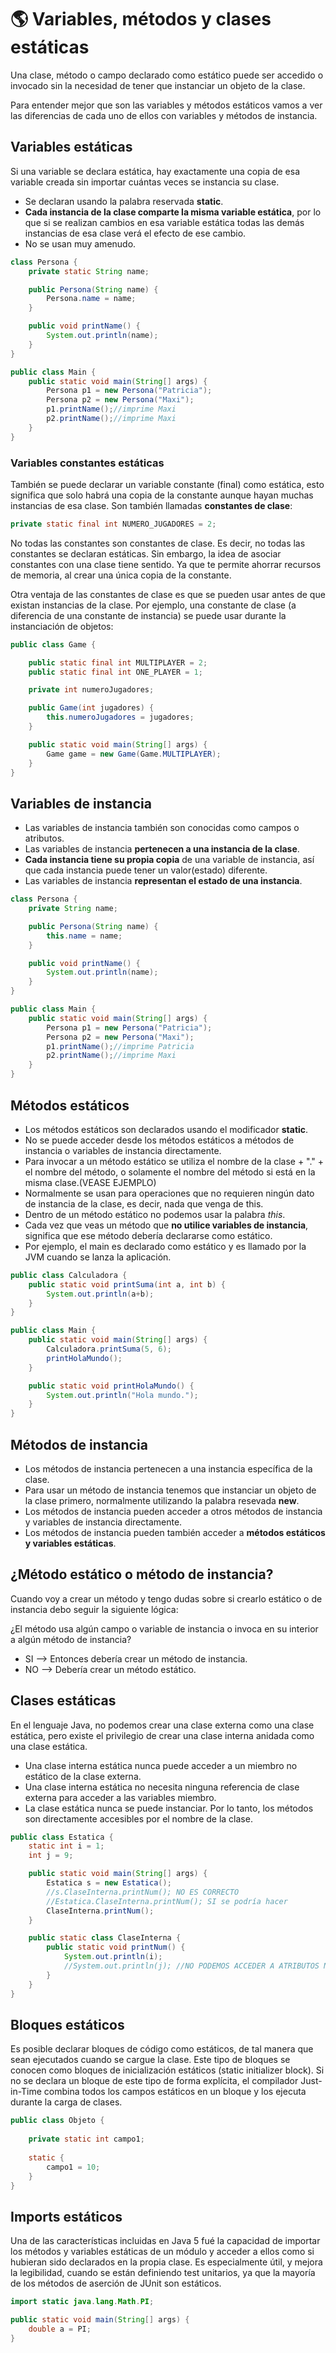 # 🌎 Variables, métodos y clases estáticas

Una clase, método o campo declarado como estático puede ser accedido o invocado sin la necesidad de tener que instanciar un objeto de la clase.

Para entender mejor que son las variables y métodos estáticos vamos a ver las diferencias de cada uno de ellos con variables y métodos de instancia.

## Variables estáticas

Si una variable se declara estática, hay exactamente una copia de esa variable creada sin importar cuántas veces se instancia su clase.

+ Se declaran usando la palabra reservada **static**.
+ **Cada instancia de la clase comparte la misma variable estática**, por lo que si se realizan cambios en esa variable estática todas las demás instancias de esa clase verá el efecto de ese cambio.
+ No se usan muy amenudo.

```java
class Persona {
    private static String name;

    public Persona(String name) {
        Persona.name = name;
    }

    public void printName() {
        System.out.println(name);
    }
}

public class Main {
    public static void main(String[] args) {
        Persona p1 = new Persona("Patricia");
        Persona p2 = new Persona("Maxi");
        p1.printName();//imprime Maxi
        p2.printName();//imprime Maxi
    }
}
```

### Variables constantes estáticas

También se puede declarar un variable constante (final) como estática, esto significa que solo habrá una copia de la constante aunque hayan muchas instancias de esa clase.
Son también llamadas **constantes de clase**:

```java
private static final int NUMERO_JUGADORES = 2;
```

No todas las constantes son constantes de clase. Es decir, no todas las constantes se declaran estáticas. Sin embargo, la idea de asociar constantes con una clase tiene sentido. Ya que te permite ahorrar recursos de memoria, al crear una única copia de la constante.

Otra ventaja de las constantes de clase es que se pueden usar antes de que existan instancias de la clase. Por ejemplo, una constante de clase (a diferencia de una constante de instancia) se puede usar durante la instanciación de objetos:

```java
public class Game {

    public static final int MULTIPLAYER = 2;
    public static final int ONE_PLAYER = 1;

    private int numeroJugadores;

    public Game(int jugadores) {
        this.numeroJugadores = jugadores;
    }

    public static void main(String[] args) {
        Game game = new Game(Game.MULTIPLAYER);
    }
}
```

## Variables de instancia

+ Las variables de instancia también son conocidas como campos o atributos.
+ Las variables de instancia **pertenecen a una instancia de la clase**.
+ **Cada instancia tiene su propia copia** de una variable de instancia, así que cada instancia puede tener un valor(estado) diferente.
+ Las variables de instancia **representan el estado de una instancia**.

```java
class Persona {
    private String name;

    public Persona(String name) {
        this.name = name;
    }

    public void printName() {
        System.out.println(name);
    }
}

public class Main {
    public static void main(String[] args) {
        Persona p1 = new Persona("Patricia");
        Persona p2 = new Persona("Maxi");
        p1.printName();//imprime Patricia
        p2.printName();//imprime Maxi
    }
}
```

## Métodos estáticos

+ Los métodos estáticos son declarados usando el modificador **static**.
+ No se puede acceder desde los métodos estáticos a métodos de instancia o variables de instancia directamente.
+ Para invocar a un método estático se utiliza el nombre de la clase + "." + el nombre del método, o solamente el nombre del método si está en la misma clase.(VEASE EJEMPLO)
+ Normalmente se usan para operaciones que no requieren ningún dato de instancia de la clase, es decir, nada que venga de this.
+ Dentro de un método estático no podemos usar la palabra _this_.
+ Cada vez que veas un método que **no utilice variables de instancia**, significa que ese método debería declararse como estático.
+ Por ejemplo, el main es declarado como estático y es llamado por la JVM cuando se lanza la aplicación.

```java
public class Calculadora {
    public static void printSuma(int a, int b) {
        System.out.println(a+b);
    }
}

public class Main {
    public static void main(String[] args) {
        Calculadora.printSuma(5, 6);
        printHolaMundo();
    }

    public static void printHolaMundo() {
        System.out.println("Hola mundo.");
    }
}
```

## Métodos de instancia

+ Los métodos de instancia pertenecen a una instancia específica de la clase.
+ Para usar un método de instancia tenemos que instanciar un objeto de la clase primero, normalmente utilizando la palabra resevada **new**.
+ Los métodos de instancia pueden acceder a otros métodos de instancia y variables de instancia directamente.
+ Los métodos de instancia pueden también acceder a **métodos estáticos y variables estáticas**.

## ¿Método estático o método de instancia?

Cuando voy a crear un método y tengo dudas sobre si crearlo estático o de instancia debo seguir la siguiente lógica:

¿El método usa algún campo o variable de instancia o invoca en su interior a algún método de instancia?

+ SI --> Entonces debería crear un método de instancia.
+ NO --> Debería crear un método estático.

## Clases estáticas

En el lenguaje Java, no podemos crear una clase externa como una clase estática, pero existe el privilegio de crear una clase interna anidada como una clase estática.

+ Una clase interna estática nunca puede acceder a un miembro no estático de la clase externa.
+ Una clase interna estática no necesita ninguna referencia de clase externa para acceder a las variables miembro.
+ La clase estática nunca se puede instanciar. Por lo tanto, los métodos son directamente accesibles por el nombre de la clase.

```java
public class Estatica {
    static int i = 1;
    int j = 9;

    public static void main(String[] args) {
        Estatica s = new Estatica();
        //s.ClaseInterna.printNum(); NO ES CORRECTO
        //Estatica.ClaseInterna.printNum(); SI se podría hacer
        ClaseInterna.printNum();
    }

    public static class ClaseInterna {
        public static void printNum() {
            System.out.println(i);
            //System.out.println(j); //NO PODEMOS ACCEDER A ATRIBUTOS NO ESTÁTICOS
        }
    }
}
```

## Bloques estáticos

Es posible declarar bloques de código como estáticos, de tal manera que sean ejecutados cuando se cargue la clase. Este tipo de bloques se conocen como bloques de inicialización estáticos (static initializer block). Si no se declara un bloque de este tipo de forma explícita, el compilador Just-in-Time combina todos los campos estáticos en un bloque y los ejecuta durante la carga de clases.

```java
public class Objeto {
 
    private static int campo1;
 
    static {
        campo1 = 10;
    }
}
```

## Imports estáticos

Una de las características incluidas en Java 5 fué la capacidad de importar los métodos y variables estáticas de un módulo y acceder a ellos como si hubieran sido declarados en la propia clase. Es especialmente útil, y mejora la legibilidad, cuando se están definiendo test unitarios, ya que la mayoría de los métodos de aserción de JUnit son estáticos.

```java
import static java.lang.Math.PI;

public static void main(String[] args) {
    double a = PI;
}
```
